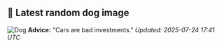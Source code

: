 ## 🐶 Latest random dog image
![Dog](https://images.dog.ceo/breeds/waterdog-spanish/20180723_185559.jpg)
**Advice:** "Cars are bad investments."
*Updated: 2025-07-24 17:41 UTC*
